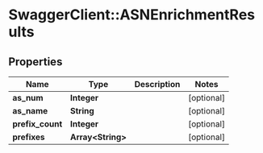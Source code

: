# SwaggerClient::ASNEnrichmentResults

## Properties
Name | Type | Description | Notes
------------ | ------------- | ------------- | -------------
**as_num** | **Integer** |  | [optional] 
**as_name** | **String** |  | [optional] 
**prefix_count** | **Integer** |  | [optional] 
**prefixes** | **Array&lt;String&gt;** |  | [optional] 


